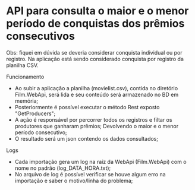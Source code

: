 # API para consulta o maior e o menor período de conquistas dos prêmios consecutivos

Obs: fiquei em dúvida se deveria considerar conquista individual ou por registro. Na aplicação está sendo considerado conquista por registro da planilha CSV.

Funcionamento
 - Ao subir a aplicação a planilha (movielist.csv), contida no diretório Film.WebApi, será lida e seu conteúdo será armazenado no BD em memória;
 - Posteriormente é possível executar o método Rest exposto "GetProducers";
 - A ação é responsável por percorrer todos os registros e filtar os produtores que ganharam prêmios; Devolvendo o maior e o menor período consecutivo;
 - O resultado será um json contendo os dados consultados;

Logs
 - Cada importação gera um log na raíz da WebApi (Film.WebApi) com o nome no padrão (log_DATA_HORA.txt);
 - No arquivo de log é possível verificar se houve algum erro na importação e saber o motivo/linha do problema;
